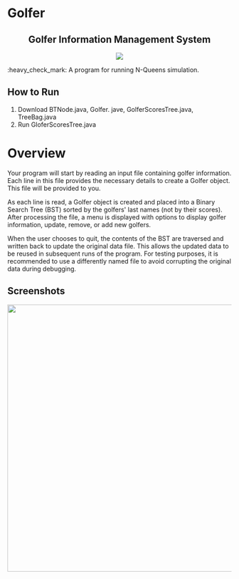 # Golfer
<h2 align="center">Golfer Information Management System</h2>

<p align="center"><img src="https://img.shields.io/badge/Java-ED8B00?style=for-the-badge&logo=openjdk&logoColor=white" /></p>
:heavy_check_mark: A program for running N-Queens simulation.

## How to Run
1. Download BTNode.java, Golfer. jave, GolferScoresTree.java, TreeBag.java
2. Run GloferScoresTree.java

# Overview
Your program will start by reading an input file containing golfer information. Each line in this file provides the necessary details to create a Golfer object. This file will be provided to you.

As each line is read, a Golfer object is created and placed into a Binary Search Tree (BST) sorted by the golfers' last names (not by their scores). After processing the file, a menu is displayed with options to display golfer information, update, remove, or add new golfers.

When the user chooses to quit, the contents of the BST are traversed and written back to update the original data file. This allows the updated data to be reused in subsequent runs of the program. For testing purposes, it is recommended to use a differently named file to avoid corrupting the original data during debugging.

## Screenshots

<img src="Screenshots/Screenshot 2024-03-20 at 9.03.39 PM.png" style="height:600px"/> 
